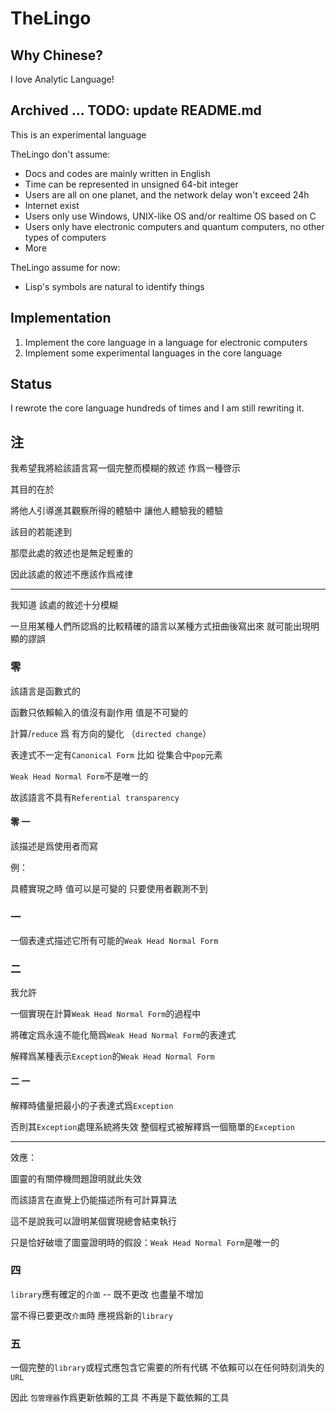# TheLingo

## Why Chinese?

I love Analytic Language!

## Archived ... TODO: update README.md

This is an experimental language

TheLingo don't assume:

+ Docs and codes are mainly written in English
+ Time can be represented in unsigned 64-bit integer
+ Users are all on one planet, and the network delay won't exceed 24h
+ Internet exist
+ Users only use Windows, UNIX-like OS and/or realtime OS based on C
+ Users only have electronic computers and quantum computers, no other types of computers
+ More

TheLingo assume for now:

+ Lisp's symbols are natural to identify things

## Implementation

1. Implement the core language in a language for electronic computers
1. Implement some experimental languages in the core language

## Status

I rewrote the core language hundreds of times and I am still rewriting it.

## 注

我希望我將給該語言寫一個完整而模糊的敘述 作爲一種啓示

其目的在於

將他人引導進其觀察所得的體驗中 讓他人體驗我的體驗

該目的若能達到

那麼此處的敘述也是無足輕重的

因此該處的敘述不應該作爲戒律

----------

我知道 該處的敘述十分模糊

一旦用某種人們所認爲的比較精確的語言以某種方式扭曲後寫出來 就可能出現明顯的謬誤

### 零

該語言是函數式的

函數只依賴輸入的值沒有副作用 值是不可變的

計算/`reduce` 爲 有方向的變化 （`directed change`）

表達式不一定有`Canonical Form` 比如 從集合中`pop`元素

`Weak Head Normal Form`不是唯一的

故該語言不具有`Referential transparency`

#### 零 一

該描述是爲使用者而寫

例：

具體實現之時 值可以是可變的 只要使用者觀測不到

### 一

一個表達式描述它所有可能的`Weak Head Normal Form`

### 二

我允許

一個實現在計算`Weak Head Normal Form`的過程中

將確定爲永遠不能化簡爲`Weak Head Normal Form`的表達式

解釋爲某種表示`Exception`的`Weak Head Normal Form`

#### 二 一

解釋時儘量把最小的子表達式爲`Exception`

否則其`Exception`處理系統將失效 整個程式被解釋爲一個簡單的`Exception`

----------
效應：

圖靈的有關停機問題證明就此失效

而該語言在直覺上仍能描述所有可計算算法

這不是說我可以證明某個實現總會結束執行

只是恰好破壞了圖靈證明時的假設：`Weak Head Normal Form`是唯一的

### 四

`library`應有確定的`介面` -- 既不更改 也盡量不增加

當不得已要更改`介面`時 應視爲新的`library`

### 五

一個完整的`library`或程式應包含它需要的所有代碼 不依賴可以在任何時刻消失的`URL`

因此 `包管理器`作爲更新依賴的工具 不再是下載依賴的工具

